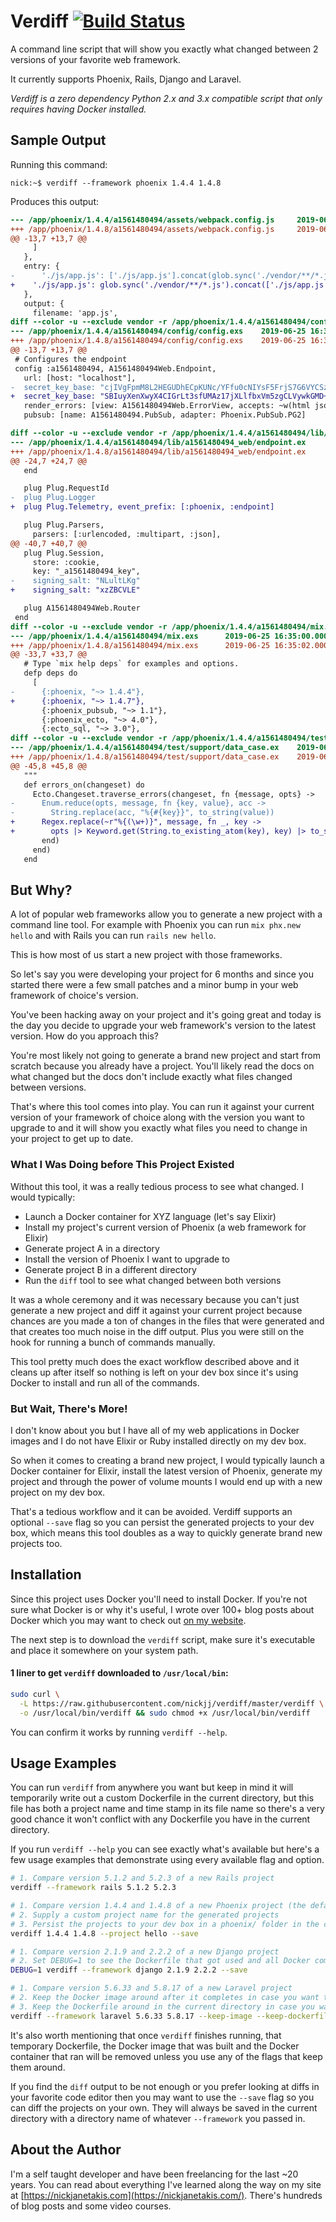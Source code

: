 # Verdiff [![Build Status](https://travis-ci.org/nickjj/verdiff.svg?branch=master)](http://travis-ci.org/nickjj/verdiff)

A command line script that will show you exactly what changed between 2
versions of your favorite web framework.

It currently supports Phoenix, Rails, Django and Laravel.

*Verdiff is a zero dependency Python 2.x and 3.x compatible script that only
requires having Docker installed.*

## Sample Output

Running this command:

```
nick:~$ verdiff --framework phoenix 1.4.4 1.4.8
```

Produces this output:

```diff
--- /app/phoenix/1.4.4/a1561480494/assets/webpack.config.js     2019-06-25 16:35:00.000000000 +0000
+++ /app/phoenix/1.4.8/a1561480494/assets/webpack.config.js     2019-06-25 16:35:02.000000000 +0000
@@ -13,7 +13,7 @@
     ]
   },
   entry: {
-      './js/app.js': ['./js/app.js'].concat(glob.sync('./vendor/**/*.js'))
+    './js/app.js': glob.sync('./vendor/**/*.js').concat(['./js/app.js'])
   },
   output: {
     filename: 'app.js',
diff --color -u --exclude vendor -r /app/phoenix/1.4.4/a1561480494/config/config.exs /app/phoenix/1.4.8/a1561480494/config/config.exs
--- /app/phoenix/1.4.4/a1561480494/config/config.exs    2019-06-25 16:34:59.000000000 +0000
+++ /app/phoenix/1.4.8/a1561480494/config/config.exs    2019-06-25 16:35:02.000000000 +0000
@@ -13,7 +13,7 @@
 # Configures the endpoint
 config :a1561480494, A1561480494Web.Endpoint,
   url: [host: "localhost"],
-  secret_key_base: "cjIVgFpmM8L2HEGUDhECpKUNc/YFfu0cNIYsF5FrjS7G6VYCSzoO/ZLsuLc2AEKA",
+  secret_key_base: "SBIuyXenXwyX4CIGrLt3sfUMAz17jXLlfbxVm5zgCLVywkGMD+aJsmU4SXLFM+7c",
   render_errors: [view: A1561480494Web.ErrorView, accepts: ~w(html json)],
   pubsub: [name: A1561480494.PubSub, adapter: Phoenix.PubSub.PG2]

diff --color -u --exclude vendor -r /app/phoenix/1.4.4/a1561480494/lib/a1561480494_web/endpoint.ex /app/phoenix/1.4.8/a1561480494/lib/a1561480494_web/endpoint.ex
--- /app/phoenix/1.4.4/a1561480494/lib/a1561480494_web/endpoint.ex      2019-06-25 16:35:00.000000000 +0000
+++ /app/phoenix/1.4.8/a1561480494/lib/a1561480494_web/endpoint.ex      2019-06-25 16:35:02.000000000 +0000
@@ -24,7 +24,7 @@
   end

   plug Plug.RequestId
-  plug Plug.Logger
+  plug Plug.Telemetry, event_prefix: [:phoenix, :endpoint]

   plug Plug.Parsers,
     parsers: [:urlencoded, :multipart, :json],
@@ -40,7 +40,7 @@
   plug Plug.Session,
     store: :cookie,
     key: "_a1561480494_key",
-    signing_salt: "NLultLKg"
+    signing_salt: "xzZBCVLE"

   plug A1561480494Web.Router
 end
diff --color -u --exclude vendor -r /app/phoenix/1.4.4/a1561480494/mix.exs /app/phoenix/1.4.8/a1561480494/mix.exs
--- /app/phoenix/1.4.4/a1561480494/mix.exs      2019-06-25 16:35:00.000000000 +0000
+++ /app/phoenix/1.4.8/a1561480494/mix.exs      2019-06-25 16:35:02.000000000 +0000
@@ -33,7 +33,7 @@
   # Type `mix help deps` for examples and options.
   defp deps do
     [
-      {:phoenix, "~> 1.4.4"},
+      {:phoenix, "~> 1.4.7"},
       {:phoenix_pubsub, "~> 1.1"},
       {:phoenix_ecto, "~> 4.0"},
       {:ecto_sql, "~> 3.0"},
diff --color -u --exclude vendor -r /app/phoenix/1.4.4/a1561480494/test/support/data_case.ex /app/phoenix/1.4.8/a1561480494/test/support/data_case.ex
--- /app/phoenix/1.4.4/a1561480494/test/support/data_case.ex    2019-06-25 16:35:00.000000000 +0000
+++ /app/phoenix/1.4.8/a1561480494/test/support/data_case.ex    2019-06-25 16:35:02.000000000 +0000
@@ -45,8 +45,8 @@
   """
   def errors_on(changeset) do
     Ecto.Changeset.traverse_errors(changeset, fn {message, opts} ->
-      Enum.reduce(opts, message, fn {key, value}, acc ->
-        String.replace(acc, "%{#{key}}", to_string(value))
+      Regex.replace(~r"%{(\w+)}", message, fn _, key ->
+        opts |> Keyword.get(String.to_existing_atom(key), key) |> to_string()
       end)
     end)
   end
```

## But Why?

A lot of popular web frameworks allow you to generate a new project with a
command line tool. For example with Phoenix you can run `mix phx.new hello` and 
with Rails you can run `rails new hello`.

This is how most of us start a new project with those frameworks.

So let's say you were developing your project for 6 months and since you
started there were a few small patches and a minor bump in your web framework
of choice's version.

You've been hacking away on your project and it's going great and today is
the day you decide to upgrade your web framework's version to the latest
version. How do you approach this?

You're most likely not going to generate a brand new project and start from
scratch because you already have a project. You'll likely read the docs on what
changed but the docs don't include exactly what files changed between versions.

That's where this tool comes into play. You can run it against your current
version of your framework of choice along with the version you want to upgrade
to and it will show you exactly what files you need to change in your project
to get up to date.

### What I Was Doing before This Project Existed

Without this tool, it was a really tedious process to see what changed. I would
typically:

- Launch a Docker container for XYZ language (let's say Elixir)
- Install my project's current version of Phoenix (a web framework for Elixir)
- Generate project A in a directory
- Install the version of Phoenix I want to upgrade to
- Generate project B in a different directory
- Run the `diff` tool to see what changed between both versions

It was a whole ceremony and it was necessary because you can't just generate
a new project and diff it against your current project because chances are you
made a ton of changes in the files that were generated and that creates too
much noise in the diff output. Plus you were still on the hook for running a
bunch of commands manually.

This tool pretty much does the exact workflow described above and it cleans up
after itself so nothing is left on your dev box since it's using Docker to
install and run all of the commands.

### But Wait, There's More!

I don't know about you but I have all of my web applications in Docker images
and I do not have Elixir or Ruby installed directly on my dev box.

So when it comes to creating a brand new project, I would typically launch a
Docker container for Elixir, install the latest version of Phoenix, generate
my project and through the power of volume mounts I would end up with a new
project on my dev box.

That's a tedious workflow and it can be avoided. Verdiff supports an optional
`--save` flag so you can persist the generated projects to your dev box, which
means this tool doubles as a way to quickly generate brand new projects too.

## Installation

Since this project uses Docker you'll need to install Docker. If you're not
sure what Docker is or why it's useful, I wrote over 100+ blog posts about
Docker which you may want to check out [on my
website](https://nickjanetakis.com/blog/tag/docker-tips-tricks-and-tutorials).

The next step is to download the `verdiff` script, make sure it's executable
and place it somewhere on your system path.

#### 1 liner to get `verdiff` downloaded to `/usr/local/bin`:

```sh
sudo curl \
  -L https://raw.githubusercontent.com/nickjj/verdiff/master/verdiff \
  -o /usr/local/bin/verdiff && sudo chmod +x /usr/local/bin/verdiff
```

You can confirm it works by running `verdiff --help`.

## Usage Examples

You can run `verdiff` from anywhere you want but keep in mind it will
temporarily write out a custom Dockerfile in the current directory, but this
file has both a project name and time stamp in its file name so there's a very
good chance it won't conflict with any Dockerfile you have in the current
directory.

If you run `verdiff --help` you can see exactly what's available but here's a
few usage examples that demonstrate using every available flag and option.

```sh
# 1. Compare version 5.1.2 and 5.2.3 of a new Rails project
verdiff --framework rails 5.1.2 5.2.3

# 1. Compare version 1.4.4 and 1.4.8 of a new Phoenix project (the default --framework)
# 2. Supply a custom project name for the generated projects
# 3. Persist the projects to your dev box in a phoenix/ folder in the current directory
verdiff 1.4.4 1.4.8 --project hello --save

# 1. Compare version 2.1.9 and 2.2.2 of a new Django project
# 2. Set DEBUG=1 to see the Dockerfile that got used and all Docker commands that were run
DEBUG=1 verdiff --framework django 2.1.9 2.2.2 --save

# 1. Compare version 5.6.33 and 5.8.17 of a new Laravel project
# 2. Keep the Docker image around after it completes in case you want to check it out
# 3. Keep the Dockerfile around in the current directory in case you want to check it out
verdiff --framework laravel 5.6.33 5.8.17 --keep-image --keep-dockerfile
```

It's also worth mentioning that once `verdiff` finishes running, that temporary
Dockerfile, the Docker image that was built and the Docker container that ran
will be removed unless you use any of the flags that keep them around.

If you find the `diff` output to be not enough or you prefer looking at diffs
in your favorite code editor then you may want to use the `--save` flag so
you can diff the projects on your own. They will always be saved in the current
directory with a directory name of whatever `--framework` you passed in.

## About the Author

I'm a self taught developer and have been freelancing for the last ~20 years.
You can read about everything I've learned along the way on my site at
[https://nickjanetakis.com](https://nickjanetakis.com/). There's hundreds of
blog posts and some video courses.
